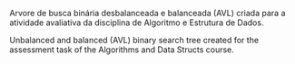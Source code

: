 Arvore de busca binária desbalanceada e balanceada (AVL) criada para a atividade avaliativa da disciplina de Algoritmo e Estrutura de Dados.

Unbalanced and balanced (AVL) binary search tree created for the assessment task of the Algorithms and Data Structs course.
